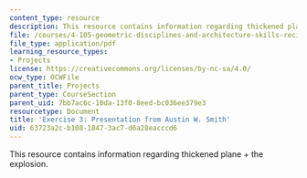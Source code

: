 ```yaml
---
content_type: resource
description: This resource contains information regarding thickened plane + the explosion.
file: /courses/4-105-geometric-disciplines-and-architecture-skills-reciprocal-methodologies-fall-2012/63723a2cb10818473ac7d6a28eacccd6_MIT4_105F12_Pres_Ex3_AS.pdf
file_type: application/pdf
learning_resource_types:
- Projects
license: https://creativecommons.org/licenses/by-nc-sa/4.0/
ocw_type: OCWFile
parent_title: Projects
parent_type: CourseSection
parent_uid: 7bb7ac6c-10da-13f0-8eed-bc036ee379e3
resourcetype: Document
title: 'Exercise 3: Presentation from Austin W. Smith'
uid: 63723a2c-b108-1847-3ac7-d6a28eacccd6
---
```

This resource contains information regarding thickened plane + the explosion.